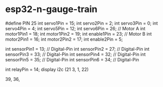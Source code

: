 # esp32-n-gauge-train

#define PIN 25
int servo1Pin = 15;
int servo2Pin = 2;
int servo3Pin = 0;
int servo4Pin = 4;
int servo5Pin = 12;
int servo6Pin = 26;
// Motor A
int motor1Pin1 = 18;
int motor1Pin2 = 19;
int enable1Pin = 23;
// Motor B
int motor2Pin1 = 16;
int motor2Pin2 = 17;
int enable2Pin = 5;

int sensorPin1 = 13; // Digital-Pin
int sensorPin2 = 27; // Digital-Pin
int sensorPin3 = 33; // Digital-Pin
int sensorPin4 = 32; // Digital-Pin
int sensorPin5 = 35; // Digital-Pin
int sensorPin6 = 34; // Digital-Pin

int relayPin = 14;
display i2c (21 3, 1, 22)

39, 36, 